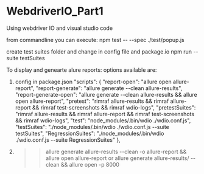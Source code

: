 # WebdriverIO_Part1
Using webdriver IO and visual studio code

from commandline you can execute:
npm test -- --spec ./test/popup.js

create test suites folder and change in config file and  package.io
npm run --suite testSuites

To display and genearte alure reports: options available are:

1. config in package.json
"scripts": {
    "report-open": "allure open allure-report",
    "report-generate": "allure generate --clean allure-results",
    "report-generate-open": "allure generate --clean allure-results && allure open allure-report",
    "pretest": "rimraf allure-results && rimraf allure-report && rimraf test-screenshots && rimraf wdio-logs",
    "pretestSuites": "rimraf allure-results && rimraf allure-report && rimraf test-screenshots && rimraf wdio-logs",
    "test": "node_modules/.bin/wdio ./wdio.conf.js",
    "testSuites": "./node_modules/.bin/wdio ./wdio.conf.js --suite testSuites",
    "RegressionSuites": "./node_modules/.bin/wdio ./wdio.conf.js --suite RegressionSuites"
  },
2. >> allure generate allure-results --clean -o allure-report && allure open allure-report
or
allure generate allure-results/ --clean && allure open -p 8000
